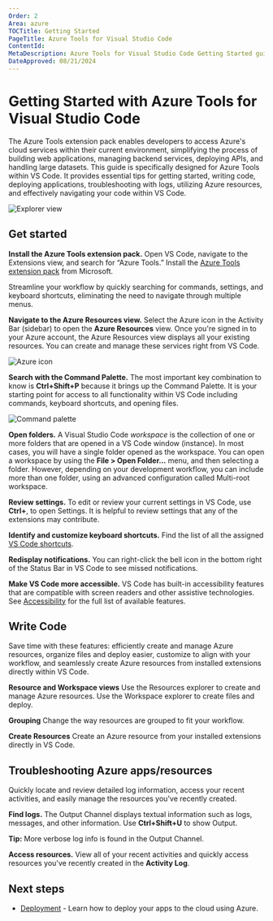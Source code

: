 ```yaml
---
Order: 2
Area: azure
TOCTitle: Getting Started
PageTitle: Azure Tools for Visual Studio Code
ContentId:
MetaDescription: Azure Tools for Visual Studio Code Getting Started guide for developers
DateApproved: 08/21/2024
---
```

# Getting Started with Azure Tools for Visual Studio Code

The Azure Tools extension pack enables developers to access Azure's cloud services within their current environment, simplifying the process of building web applications, managing backend services, deploying APIs, and handling large datasets. This guide is specifically designed for Azure Tools within VS Code. It provides essential tips for getting started, writing code, deploying applications, troubleshooting with logs, utilizing Azure resources, and effectively navigating your code within VS Code.

![Explorer view](images/extensions/explorer.png)

## Get started

**Install the Azure Tools extension pack.** Open VS Code, navigate to the Extensions view, and search for “Azure Tools.” Install the [Azure Tools extension pack](overview.md) from Microsoft.

Streamline your workflow by quickly searching for commands, settings, and keyboard shortcuts, eliminating the need to navigate through multiple menus.

**Navigate to the Azure Resources view.** Select the Azure icon in the Activity Bar (sidebar) to open the **Azure Resources** view. Once you're signed in to your Azure account, the Azure Resources view displays all your existing resources. You can create and manage these services right from VS Code.

![Azure icon](images/extensions/azure-icon.png)

**Search with the Command Palette.** The most important key combination to know is **Ctrl+Shift+P** because it brings up the Command Palette. It is your starting point for access to all functionality within VS Code including commands, keyboard shortcuts, and opening files.

![Command palette](images/extensions/command-palette.png)

**Open folders.** A Visual Studio Code *workspace* is the collection of one or more folders that are opened in a VS Code window (instance). In most cases, you will have a single folder opened as the workspace. You can open a workspace by using the **File > Open Folder...** menu, and then selecting a folder. However, depending on your development workflow, you can include more than one folder, using an advanced configuration called Multi-root workspace.

**Review settings.** To edit or review your current settings in VS Code, use **Ctrl+**, to open Settings. It is helpful to review settings that any of the extensions may contribute.

**Identify and customize keyboard shortcuts.** Find the list of all the assigned [VS Code shortcuts](https://code.visualstudio.com/shortcuts/keyboard-shortcuts-windows.pdf).

**Redisplay notifications.** You can right-click the bell icon in the bottom right of the Status Bar in VS Code to see missed notifications.

**Make VS Code more accessible.** VS Code has built-in accessibility features that are compatible with screen readers and other assistive technologies. See [Accessibility](/docs/editor/accessibility.md) for the full list of available features.

## Write Code

Save time with these features: efficiently create and manage Azure resources, organize files and deploy easier, customize to align with your workflow, and seamlessly create Azure resources from installed extensions directly within VS Code.

**Resource and Workspace views** Use the Resources explorer to create and manage Azure resources. Use the Workspace explorer to create files and deploy.

**Grouping** Change the way resources are grouped to fit your workflow.

**Create Resources** Create an Azure resource from your installed extensions directly in VS Code.

## Troubleshooting Azure apps/resources

Quickly locate and review detailed log information, access your recent activities, and easily manage the resources you've recently created.

**Find logs.** The Output Channel displays textual information such as logs, messages, and other information. Use **Ctrl+Shift+U** to show Output.

**Tip:** More verbose log info is found in the Output Channel.

**Access resources.** View all of your recent activities and quickly access resources you've recently created in the **Activity Log**.

## Next steps

* [Deployment](/docs/azure/deployment.md) - Learn how to deploy your apps to the cloud using Azure.
